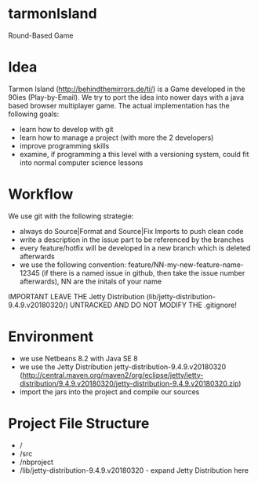 # tarmonIsland
Round-Based Game

# Idea
Tarmon Island (http://behindthemirrors.de/ti/) is a Game developed in the 90ies (Play-by-Email). We try to port the idea into nower days with a java based browser multiplayer game. The actual implementation has the following goals:
- learn how to develop with git
- learn how to manage a project (with more the 2 developers)
- improve programming skills
- examine, if programming a this level with a versioning system, could fit into normal computer science lessons

# Workflow
We use git with the following strategie:
- always do Source|Format and Source|Fix Imports to push clean code
- write a description in the issue part to be referenced by the branches
- every feature/hotfix will be developed in a new branch which is deleted afterwards
- we use the following convention: feature/NN-my-new-feature-name-12345 (if there is a named issue in github, then take the issue number afterwards), NN are the initals of your name

IMPORTANT
LEAVE THE Jetty Distribution (lib/jetty-distribution-9.4.9.v20180320/) UNTRACKED AND DO NOT MODIFY THE .gitignore!
 

# Environment
- we use Netbeans 8.2 with Java SE 8
- we use the Jetty Distribution jetty-distribution-9.4.9.v20180320 (http://central.maven.org/maven2/org/eclipse/jetty/jetty-distribution/9.4.9.v20180320/jetty-distribution-9.4.9.v20180320.zip)
- import the jars into the project and compile our sources

# Project File Structure
- /
- /src
- /nbproject
- /lib/jetty-distribution-9.4.9.v20180320 - expand Jetty Distribution here


